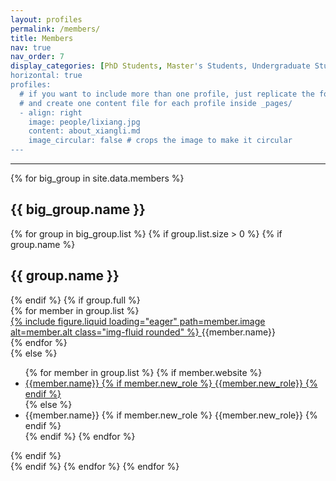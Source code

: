 ```yaml
---
layout: profiles
permalink: /members/
title: Members
nav: true
nav_order: 7
display_categories: [PhD Students, Master's Students, Undergraduate Students, Alumni]
horizontal: true
profiles:
  # if you want to include more than one profile, just replicate the following block
  # and create one content file for each profile inside _pages/
  - align: right
    image: people/lixiang.jpg
    content: about_xiangli.md
    image_circular: false # crops the image to make it circular
---
```


---

<div class="row">
  {% for big_group in site.data.members %}
    <div class="w-100"></div>
      <h2>{{ big_group.name }}</h2>
    <div class="w-100"></div>
    {% for group in big_group.list %}
      {% if group.list.size > 0 %}
        {% if group.name %}
          <div class="w-100"></div>
            <h2>{{ group.name }}</h2>
          <div class="w-100"></div>
        {% endif %}
        {% if group.full %}
          <div class="row">
            {% for member in group.list %}
              <div class="col-xl-3 col-lg-3 col-md-4 text-center col-sm-6 col-xs-6">
                <a target="_blank" href="{{member.website}}">
                  {% include figure.liquid loading="eager" path=member.image alt=member.alt class="img-fluid rounded" %} 
                </a>
                {{member.name}}
              </div>
            {% endfor %}
          </div>
        {% else %}
          <ul>
          {% for member in group.list %}
            {% if member.website %}
              <li><a target="_blank" href="{{member.website}}"> {{member.name}} {% if member.new_role %} {{member.new_role}} {% endif %} </a></li>
            {% else %}
              <li><a> {{member.name}} {% if member.new_role %} {{member.new_role}} {% endif %} </a></li>
            {% endif %} 
          {% endfor %}
          </ul>
        {% endif %}
        <br>
      {% endif %}
    {% endfor %}
  {% endfor %}
</div>
